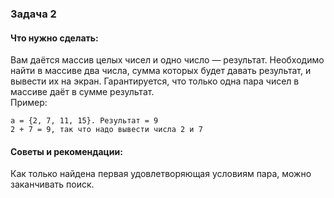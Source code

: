### Задача 2

#### Что нужно сделать:
Вам даётся массив целых чисел и одно число — результат. Необходимо найти в массиве два числа, сумма которых будет давать результат, и вывести их на экран. Гарантируется, что только одна пара чисел в массиве даёт в сумме результат.  
Пример:
```
a = {2, 7, 11, 15}. Результат = 9
2 + 7 = 9, так что надо вывести числа 2 и 7
```
#### Советы и рекомендации:
Как только найдена первая удовлетворяющая условиям пара, можно заканчивать поиск.
